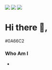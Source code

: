 <a href="https://doubles-won.tistory.com/" target="_blank"><img src="https://img.shields.io/badge/T-Blog-orange?logoHeight=60"/></a>
<a href="https://www.linkedin.com/in/%EC%88%9C%EC%9B%90-%EC%86%8C-bbb51b10a/" target="_blank"><img src="https://img.shields.io/badge/LinkedIn-0077B5?style=for-the-badge&logo=linkedin&logoColor=white"/></a>
<a href="https://www.instargram.com/doubles.w/" target="_blank"><img src="https://img.shields.io/badge/Instagram-E4405F?style=for-the-badge&logo=instagram&logoColor=white"/></a>
# Hi there 👋, 
#0A66C2
### Who Am I
- 

<!--
**Doubles2/Doubles2** is a ✨ _special_ ✨ repository because its `README.md` (this file) appears on your GitHub profile.

Here are some ideas to get you started:

- 🔭 I’m currently working on ...
- 🌱 I’m currently learning ...
- 👯 I’m looking to collaborate on ...
- 🤔 I’m looking for help with ...
- 💬 Ask me about ...
- 📫 How to reach me: ...
- 😄 Pronouns: ...
- ⚡ Fun fact: ...
-->
